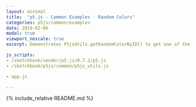 ```yaml
---
layout: minimal
title:  "p5.js - Common Examples - Random Colors"
categories: p5js/common/examples
date: 2019-02-06
modal: true
viewport_noscale: true
excerpt: Demonstrates P5jsUtils.getRandomColorByID() to get one of the 6 primary and secondary colors (in RGB mode; HSB mode this is trivial);

js_scripts:
- /sketchbook/vendor/p5.js/0.7.2/p5.js
- /sketchbook/p5js/common/p5js_utils.js

- app.js

---
```


{% include_relative README.md %}

